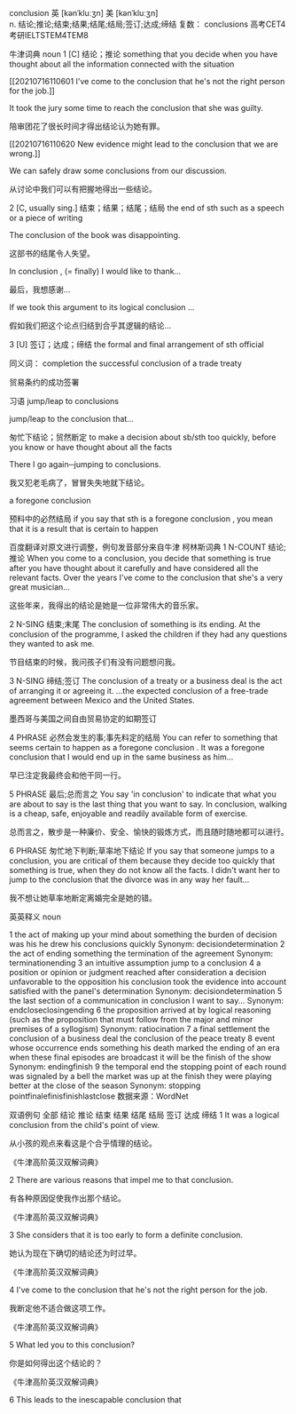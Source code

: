 conclusion
英 [kənˈkluːʒn]   美 [kənˈkluːʒn]  
n.
结论;推论;结束;结果;结尾;结局;签订;达成;缔结
复数： conclusions
高考CET4考研IELTSTEM4TEM8


牛津词典
noun
1
[C] 结论；推论
something that you decide when you have thought about all the information connected with the situation

[[20210716110601 I've come to the conclusion that he's not the right person for the job.]]


It took the jury some time to reach the conclusion that she was guilty.

陪审团花了很长时间才得出结论认为她有罪。

[[20210716110620 New evidence might lead to the conclusion that we are wrong.]]


We can safely draw some conclusions from our discussion.

从讨论中我们可以有把握地得出一些结论。

2
[C, usually sing.] 结束；结果；结尾；结局
the end of sth such as a speech or a piece of writing

The conclusion of the book was disappointing.

这部书的结尾令人失望。

In conclusion , (= finally) I would like to thank…

最后，我想感谢…

If we took this argument to its logical conclusion …

假如我们把这个论点归结到合乎其逻辑的结论…

3
[U] 签订；达成；缔结
the formal and final arrangement of sth official

同义词： completion
the successful conclusion of a trade treaty

贸易条约的成功签署

习语
jump/leap to conclusions

jump/leap to the conclusion that…

匆忙下结论；贸然断定
to make a decision about sb/sth too quickly, before you know or have thought about all the facts

There I go again─jumping to conclusions.

我又犯老毛病了，冒冒失失地就下结论。

a foregone conclusion

预料中的必然结局
if you say that sth is a foregone conclusion , you mean that it is a result that is certain to happen

百度翻译对原文进行调整，例句发音部分来自牛津
柯林斯词典
1
N-COUNT 结论;推论
When you come to a conclusion, you decide that something is true after you have thought about it carefully and have considered all the relevant facts.
Over the years I've come to the conclusion that she's a very great musician...

这些年来，我得出的结论是她是一位非常伟大的音乐家。

2
N-SING 结束;末尾
The conclusion of something is its ending.
At the conclusion of the programme, I asked the children if they had any questions they wanted to ask me.

节目结束的时候，我问孩子们有没有问题想问我。

3
N-SING 缔结;签订
The conclusion of a treaty or a business deal is the act of arranging it or agreeing it.
...the expected conclusion of a free-trade agreement between Mexico and the United States.

墨西哥与美国之间自由贸易协定的如期签订

4
PHRASE 必然会发生的事;事先料定的结局
You can refer to something that seems certain to happen as a foregone conclusion .
It was a foregone conclusion that I would end up in the same business as him...

早已注定我最终会和他干同一行。

5
PHRASE 最后;总而言之
You say 'in conclusion' to indicate that what you are about to say is the last thing that you want to say.
In conclusion, walking is a cheap, safe, enjoyable and readily available form of exercise.

总而言之，散步是一种廉价、安全、愉快的锻炼方式，而且随时随地都可以进行。

6
PHRASE 匆忙地下判断;草率地下结论
If you say that someone jumps to a conclusion, you are critical of them because they decide too quickly that something is true, when they do not know all the facts.
I didn't want her to jump to the conclusion that the divorce was in any way her fault...

我不想让她草率地断定离婚完全是她的错。

英英释义
noun

1
the act of making up your mind about something
the burden of decision was his
he drew his conclusions quickly
Synonym:
decisiondetermination
2
the act of ending something
the termination of the agreement
Synonym:
terminationending
3
an intuitive assumption
jump to a conclusion
4
a position or opinion or judgment reached after consideration
a decision unfavorable to the opposition
his conclusion took the evidence into account
satisfied with the panel's determination
Synonym:
decisiondetermination
5
the last section of a communication
in conclusion I want to say...
Synonym:
endcloseclosingending
6
the proposition arrived at by logical reasoning (such as the proposition that must follow from the major and minor premises of a syllogism)
Synonym:
ratiocination
7
a final settlement
the conclusion of a business deal
the conclusion of the peace treaty
8
event whose occurrence ends something
his death marked the ending of an era
when these final episodes are broadcast it will be the finish of the show
Synonym:
endingfinish
9
the temporal end
the stopping point of each round was signaled by a bell
the market was up at the finish
they were playing better at the close of the season
Synonym:
stopping pointfinalefinisfinishlastclose
数据来源：WordNet

双语例句
全部 结论 推论 结束 结果 结尾 结局 签订 达成 缔结
1
It was a logical conclusion from the child's point of view. 

从小孩的观点来看这是个合乎情理的结论。

《牛津高阶英汉双解词典》

2
There are various reasons that impel me to that conclusion. 

有各种原因促使我作出那个结论。

《牛津高阶英汉双解词典》

3
She considers that it is too early to form a definite conclusion. 

她认为现在下确切的结论还为时过早。

《牛津高阶英汉双解词典》

4
I've come to the conclusion that he's not the right person for the job. 

我断定他不适合做这项工作。

《牛津高阶英汉双解词典》

5
What led you to this conclusion? 

你是如何得出这个结论的？

《牛津高阶英汉双解词典》

6
This leads to the inescapable conclusion that 
